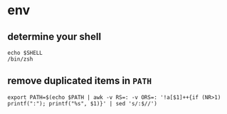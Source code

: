# env

## determine your shell

```
echo $SHELL
/bin/zsh
```

## remove duplicated items in `PATH`

```
export PATH=$(echo $PATH | awk -v RS=: -v ORS=: '!a[$1]++{if (NR>1) printf(":"); printf("%s", $1)}' | sed 's/:$//')
```
